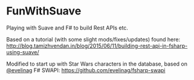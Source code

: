 # FunWithSuave
Playing with Suave and F# to build Rest APIs etc.

Based on a tutorial (with some slight mods/fixes/updates) found here:
  http://blog.tamizhvendan.in/blog/2015/06/11/building-rest-api-in-fsharp-using-suave/
  
Modified to start up with Star Wars characters in the database, based on [@evelinag](https://github.com/evelinag) F# SWAPI:
  https://github.com/evelinag/fsharp-swapi
